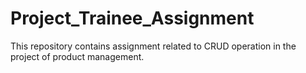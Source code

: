 # Project_Trainee_Assignment
This repository contains assignment related to CRUD operation in the project of product management.
